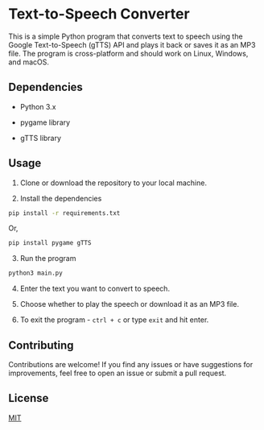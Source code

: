 # Text-to-Speech Converter

This is a simple Python program that converts text to speech using the Google Text-to-Speech (gTTS) API and plays it back or saves it as an MP3 file. The program is cross-platform and should work on Linux, Windows, and macOS.

## Dependencies

- Python 3.x

- pygame library

- gTTS library

## Usage

1. Clone or download the repository to your local machine.

2. Install the dependencies

```bash
pip install -r requirements.txt
```
Or,

```bash
pip install pygame gTTS
```

3. Run the program

```bash
python3 main.py
```

4. Enter the text you want to convert to speech.

5. Choose whether to play the speech or download it as an MP3 file.

6. To exit the program - `ctrl + c` or type `exit` and hit enter.

## Contributing

Contributions are welcome! If you find any issues or have suggestions for improvements, feel free to open an issue or submit a pull request.

## License

[MIT](LICENSE)
